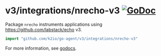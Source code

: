 # v3/integrations/nrecho-v3 [![GoDoc](https://godoc.org/github.com/k2io/go-agent/v3/integrations/nrecho-v3?status.svg)](https://godoc.org/github.com/k2io/go-agent/v3/integrations/nrecho-v3)

Package `nrecho` instruments applications using https://github.com/labstack/echo v3.

```go
import "github.com/k2io/go-agent/v3/integrations/nrecho-v3"
```

For more information, see
[godocs](https://godoc.org/github.com/k2io/go-agent/v3/integrations/nrecho-v3).

